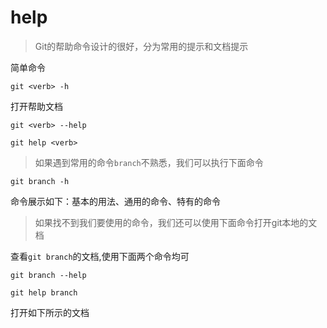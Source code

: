 # help

> Git的帮助命令设计的很好，分为常用的提示和文档提示

简单命令

`git <verb> -h`

打开帮助文档

```
git <verb> --help 

git help <verb>
```

> 如果遇到常用的命令`branch`不熟悉，我们可以执行下面命令

```
git branch -h
```
命令展示如下：基本的用法、通用的命令、特有的命令




> 如果找不到我们要使用的命令，我们还可以使用下面命令打开git本地的文档

查看`git branch`的文档,使用下面两个命令均可

```
git branch --help 

git help branch

```
打开如下所示的文档